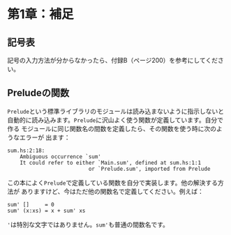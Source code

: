 第1章：補足
===========

記号表
------

記号の入力方法が分からなかったら、付録B（ページ200）を参考にしてください。

Preludeの関数
-------------

`Prelude`という標準ライブラリのモジュールは読み込まないように指示しないと
自動的に読み込みます。`Prelude`に沢山よく使う関数が定義しています。自分で作る
モジュールに同じ関数名の間数を定義したら、その関数を使う時に次のようなエラーが
出ます：

    sum.hs:2:18:
        Ambiguous occurrence `sum'
        It could refer to either `Main.sum', defined at sum.hs:1:1
                              or `Prelude.sum', imported from Prelude

この本によく`Prelude`で定義している関数を自分で実装します。他の解決する方法が
ありますけど、今はただ他の関数名で定義してください。例えば：

    sum' []     = 0
    sum' (x:xs) = x + sum' xs

`'`は特別な文字ではありません。`sum'`も普通の間数名です。
